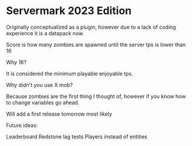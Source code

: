 # Servermark 2023 Edition
Originally conceptualized as a plugin,
however due to a lack of coding experience it is a datapack now.

Score is how many zombies are spawned until the server tps is lower than 16

Why 16? 

It is considered the minimum playable enjoyable tps.

Why didn't you use X mob?

Because zombies are the first thing I thought of, however if you know how to change variables go ahead.

Will add a first release tomorrow most likely

Future ideas:

Leaderboard
Redstone lag tests
Players instead of entities
